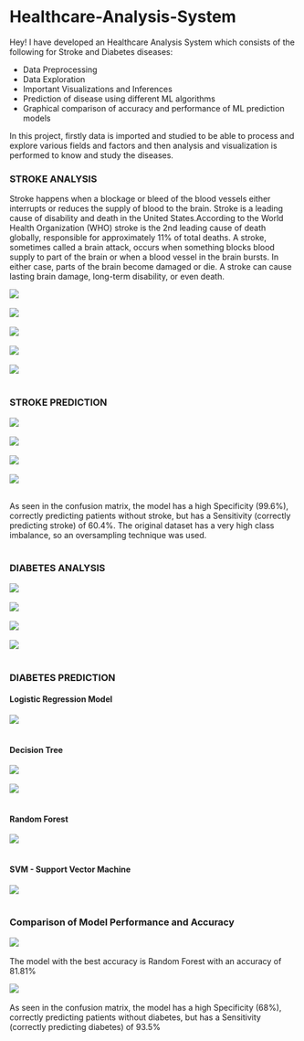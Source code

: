 # Healthcare-Analysis-System


<p>
Hey! I have developed an Healthcare Analysis System which consists of the following for Stroke and Diabetes diseases:
<ul>
<li>Data Preprocessing</li>
<li>Data Exploration</li>
<li>Important Visualizations and Inferences</li>
<li>Prediction of disease using different ML algorithms </li>
<li>Graphical comparison of accuracy and performance of ML prediction models</li>
</ul>

In this project, firstly data is imported and studied to be able to process and explore various fields and factors and then analysis and visualization is performed to know and study the diseases. <br>

### STROKE ANALYSIS
<p>Stroke happens when a blockage or bleed of the blood vessels either interrupts or reduces the supply of blood to the brain.
Stroke is a leading cause of disability and death in the United States.According to the World Health Organization (WHO) stroke is the 2nd leading cause of death globally, responsible for approximately 11% of total deaths. A stroke, sometimes called a brain attack, occurs when something blocks blood supply to part of the brain or when a blood vessel in the brain bursts. In either case, parts of the brain become damaged or die. A stroke can cause lasting brain damage, long-term disability, or even death.</p>

<img src = "https://github.com/Abhinav1018/Online-Recharge-System/blob/main/images/ss1.PNG"><br><br>
<img src = "https://github.com/Abhinav1018/Online-Recharge-System/blob/main/images/ss2.PNG"><br><br>
<img src = "https://github.com/Abhinav1018/Online-Recharge-System/blob/main/images/ss3.PNG"><br><br>
<img src = "https://github.com/Abhinav1018/Online-Recharge-System/blob/main/images/ss4.PNG"><br><br>
<img src = "https://github.com/Abhinav1018/Online-Recharge-System/blob/main/images/ss5.PNG"><br><br>

### STROKE PREDICTION
<img src = "https://github.com/Abhinav1018/Online-Recharge-System/blob/main/images/ss6.PNG"><br><br>
<img src = "https://github.com/Abhinav1018/Online-Recharge-System/blob/main/images/ss7.PNG"><br><br>
<img src = "https://github.com/Abhinav1018/Online-Recharge-System/blob/main/images/ss8.PNG"><br><br>
<img src = "https://github.com/Abhinav1018/Online-Recharge-System/blob/main/images/ss9.PNG"><br><br>

As seen in the confusion matrix, the model has a high Specificity (99.6%), correctly predicting patients without stroke, but has a Sensitivity (correctly predicting stroke) of 60.4%. The original dataset has a very high class imbalance, so an oversampling technique was used.<br><br>

### DIABETES ANALYSIS
<img src = "https://github.com/Abhinav1018/Online-Recharge-System/blob/main/images/ss10.PNG"><br><br>
<img src = "https://github.com/Abhinav1018/Online-Recharge-System/blob/main/images/ss11.PNG"><br><br>
<img src = "https://github.com/Abhinav1018/Online-Recharge-System/blob/main/images/ss12.PNG"><br><br>
<img src = "https://github.com/Abhinav1018/Online-Recharge-System/blob/main/images/ss13.PNG"><br><br>

### DIABETES PREDICTION

#### Logistic Regression Model
<img src = "https://github.com/Abhinav1018/Online-Recharge-System/blob/main/images/ss14.PNG"><br><br>

#### Decision Tree
<img src = "https://github.com/Abhinav1018/Online-Recharge-System/blob/main/images/ss15.PNG"><br><br>
<img src = "https://github.com/Abhinav1018/Online-Recharge-System/blob/main/images/ss16.PNG"><br><br>

#### Random Forest
<img src = "https://github.com/Abhinav1018/Online-Recharge-System/blob/main/images/ss17.PNG"><br><br>

#### SVM - Support Vector Machine
<img src = "https://github.com/Abhinav1018/Online-Recharge-System/blob/main/images/ss18.PNG"><br><br>

### Comparison of Model Performance and Accuracy 
<img src = "https://github.com/Abhinav1018/Online-Recharge-System/blob/main/images/ss19.PNG"><br><br>
The model with the best accuracy is Random Forest with an accuracy of 81.81% <br>

<img src = "https://github.com/Abhinav1018/Online-Recharge-System/blob/main/images/ss20.PNG"><br><br>
As seen in the confusion matrix, the model has a high Specificity (68%), correctly predicting patients without diabetes, but has a Sensitivity (correctly predicting diabetes) of 93.5%<br>
</p>
